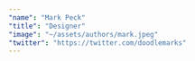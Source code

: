 ```yaml
---
"name": "Mark Peck"
"title": "Designer"
"image": "~/assets/authors/mark.jpeg"
"twitter": "https://twitter.com/doodlemarks"
---
```

